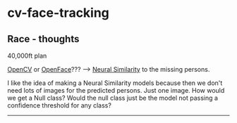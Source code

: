 # cv-face-tracking


Race - thoughts
--------------------------------------------------------------------------------------------------------------------------------------------------------------------
40,000ft plan

[OpenCV](https://opencv.org) or [OpenFace](https://cmusatyalab.github.io/openface/)??? --> [Neural Similarity](https://peltarion.com/blog/data-science/image-similarity-explained) to the missing persons.

I like the idea of making a Neural Similarity models because then we don't need lots of images for the predicted persons. Just one image. How would we get a Null class? Would the null class just be the model not passing a confidence threshold for any class?

--------------------------------------------------------------------------------------------------------------------------------------------------------------------
